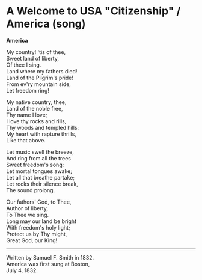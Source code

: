 # A Welcome to USA "Citizenship" / America (song) #

**America**

My country! 'tis of thee,   
Sweet land of liberty,   
Of thee I sing.   
Land where my fathers died!   
Land of the Pilgrim's pride!   
From ev'ry mountain side,   
Let freedom ring!

My native country, thee,   
Land of the noble free,   
Thy name I love;   
I love thy rocks and rills,   
Thy woods and templed hills:   
My heart with rapture thrills,   
Like that above.

Let music swell the breeze,   
And ring from all the trees   
Sweet freedom's song:   
Let mortal tongues awake;   
Let all that breathe partake;   
Let rocks their silence break,   
The sound prolong.

Our fathers' God, to Thee,   
Author of liberty,   
To Thee we sing.   
Long may our land be bright   
With freedom's holy light;   
Protect us by Thy might,   
Great God, our King!

---

Written by Samuel F. Smith in 1832.  
America was first sung at Boston,  
July 4, 1832.
